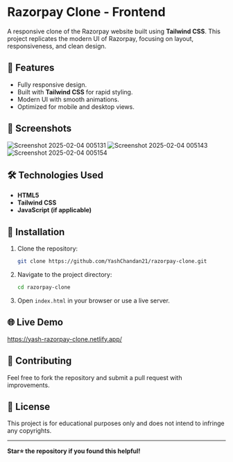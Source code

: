 # Razorpay Clone - Frontend

A responsive clone of the Razorpay website built using **Tailwind CSS**. This project replicates the modern UI of Razorpay, focusing on layout, responsiveness, and clean design.

## 🚀 Features
- Fully responsive design.
- Built with **Tailwind CSS** for rapid styling.
- Modern UI with smooth animations.
- Optimized for mobile and desktop views.

## 📸 Screenshots
![Screenshot 2025-02-04 005131](https://github.com/user-attachments/assets/3bc90cad-2f12-4104-b3cb-763a90844c35)
![Screenshot 2025-02-04 005143](https://github.com/user-attachments/assets/95e7057f-9cf9-47f1-85b5-e8d501bc664b)
![Screenshot 2025-02-04 005154](https://github.com/user-attachments/assets/ebedca55-33f3-4aac-a2bd-c7e7abc4d783)


## 🛠️ Technologies Used
- **HTML5**
- **Tailwind CSS**
- **JavaScript (if applicable)**

## 🔧 Installation
1. Clone the repository:
   ```bash
   git clone https://github.com/YashChandan21/razorpay-clone.git
   ```
2. Navigate to the project directory:
   ```bash
   cd razorpay-clone
   ```
3. Open `index.html` in your browser or use a live server.

## 🌐 Live Demo
https://yash-razorpay-clone.netlify.app/

## 🤝 Contributing
Feel free to fork the repository and submit a pull request with improvements.

## 📜 License
This project is for educational purposes only and does not intend to infringe any copyrights.

---
**Star⭐ the repository if you found this helpful!**
